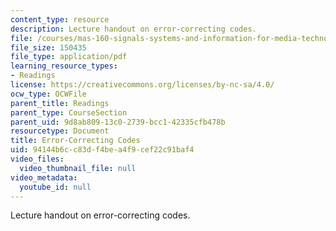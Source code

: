 ```yaml
---
content_type: resource
description: Lecture handout on error-correcting codes.
file: /courses/mas-160-signals-systems-and-information-for-media-technology-fall-2007/94144b6cc83df4bea4f9cef22c91baf4_1017_error.pdf
file_size: 150435
file_type: application/pdf
learning_resource_types:
- Readings
license: https://creativecommons.org/licenses/by-nc-sa/4.0/
ocw_type: OCWFile
parent_title: Readings
parent_type: CourseSection
parent_uid: 9d8ab809-13c0-2739-bcc1-42335cfb478b
resourcetype: Document
title: Error-Correcting Codes
uid: 94144b6c-c83d-f4be-a4f9-cef22c91baf4
video_files:
  video_thumbnail_file: null
video_metadata:
  youtube_id: null
---
```

Lecture handout on error-correcting codes.